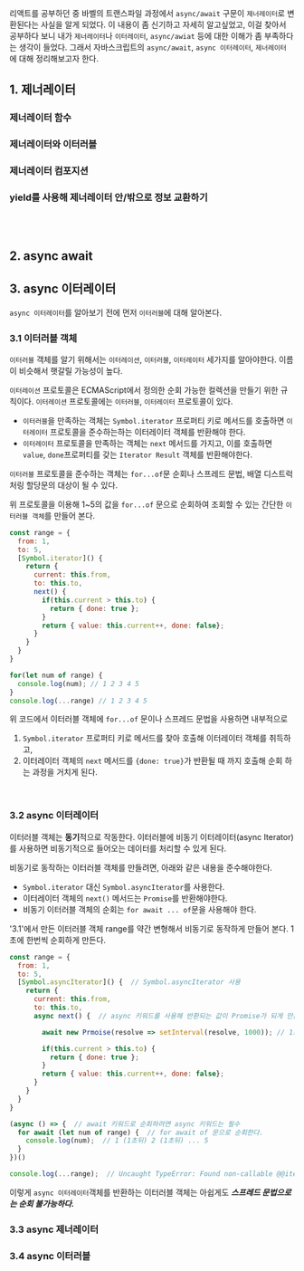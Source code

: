 
리액트를 공부하던 중 바벨의 트랜스파일 과정에서 `async/await` 구문이 `제너레이터`로 변환된다는 사실을 알게 되었다. 이 내용이 좀 신기하고 자세히 알고싶었고, 이걸 찾아서 공부하다 보니 내가 `제너레이터`나 `이터레이터`, `async/awiat` 등에 대한 이해가 좀 부족하다는 생각이 들었다. 그래서 자바스크립트의 `async/await`, `async 이터레이터`, `제너레이터` 에 대해 정리해보고자 한다.

## 1. 제너레이터

### 제너레이터 함수
### 제너레이터와 이터러블
### 제너레이터 컴포지션
### yield를 사용해 제너레이터 안/밖으로 정보 교환하기

<br><br>

## 2. async await

## 3. async 이터레이터
`async 이터레이터`를 알아보기 전에 먼저 `이터러블`에 대해 알아본다.

### 3.1 이터러블 객체
`이터러블` 객체를 알기 위해서는 `이터레이션`, `이터러블`, `이터레이터` 세가지를 알아야한다. 이름이 비슷해서 햇갈릴 가능성이 높다.

`이터레이션` 프로토콜은 ECMAScript에서 정의한 순회 가능한 컬렉션을 만들기 위한 규칙이다. `이터레이션` 프로토콜에는 `이터러블`, `이터레이터` 프로토콜이 있다.
- `이터러블`을 만족하는 객체는 `Symbol.iterator` 프로퍼티 키로 메서드를 호출하면 `이터레이터` 프로토콜을 준수하는하는 이터레이터 객체를 반환해야 한다.
- `이터레이터` 프로토콜을 만족하는 객체는 `next` 메서드를 가지고, 이를 호출하면 `value`, `done`프로퍼티를 갖는 `Iterator Result` 객체를 반환해야한다.

`이터러블` 프로토콜을 준수하는 객체는 `for...of`문 순회나 스프레드 문법, 배열 디스트럭처링 할당문의 대상이 될 수 있다.

위 프로토콜을 이용해 1~5의 값을 `for...of` 문으로 순회하여 조회할 수 있는 간단한 `이터러블 객체`를 만들어 본다.

```js
const range = {
  from: 1,
  to: 5,
  [Symbol.iterator]() {
    return {
      current: this.from,
      to: this.to,
      next() {
        if(this.current > this.to) {
          return { done: true };
        } 
        return { value: this.current++, done: false};
      }
    }
  }
}

for(let num of range) {
  console.log(num); // 1 2 3 4 5
}
console.log(...range) // 1 2 3 4 5
```

위 코드에서 이터러블 객체에 `for...of` 문이나 스프레드 문법을 사용하면 내부적으로 
  1. `Symbol.iterator` 프로퍼티 키로 메서드를 찾아 호출해 이터레이터 객체를 취득하고, 
  2. 이터레이터 객체의 `next` 메서드를 `{done: true}`가 반환될 때 까지 호출해 순회
하는 과정을 거치게 된다.

<br>

### 3.2 async 이터레이터
이터러블 객체는 **동기**적으로 작동한다. 이터러블에 비동기 이터레이터(async Iterator)를 사용하면 비동기적으로 들어오는 데이터를 처리할 수 있게 된다. 

비동기로 동작하는 이터러블 객체를 만들려면, 아래와 같은 내용을 준수해야한다.
- `Symbol.iterator` 대신 `Symbol.asyncIterator`를 사용한다.
- 이터레이터 객체의 `next()` 메서드는 `Promise`를 반환해야한다.
- 비동기 이터러블 객체의 순회는 `for await ... of`문을 사용해야 한다.

'3.1'에서 만든 이터러블 객체 range를 약간 변형해서 비동기로 동작하게 만들어 본다. 1초에 한번씩 순회하게 만든다.
```js
const range = {
  from: 1,
  to: 5,
  [Symbol.asyncIterator]() {  // Symbol.asyncIterator 사용
    return {
      current: this.from,
      to: this.to,
      async next() {  // async 키워드를 사용해 반환되는 값이 Promise가 되게 만든다.

        await new Prmoise(resolve => setInterval(resolve, 1000)); // 1초의 시간 지연을 위한 코드

        if(this.current > this.to) {
          return { done: true };  
        } 
        return { value: this.current++, done: false};
      }
    }
  }
}

(async () => {  // await 키워드로 순회하려면 async 키워드는 필수
  for await (let num of range) {  // for await of 문으로 순회한다.
    console.log(num);  // 1 (1초뒤) 2 (1초뒤) ... 5
  }
})()

console.log(...range);  // Uncaught TypeError: Found non-callable @@iterator
```

이렇게 `async 이터레이터`객체를 반환하는 이터러블 객체는 아쉽게도 ***스프레드 문법으로는 순회 불가능하다.***

### 3.3 async 제너레이터
### 3.4 async 이터러블
